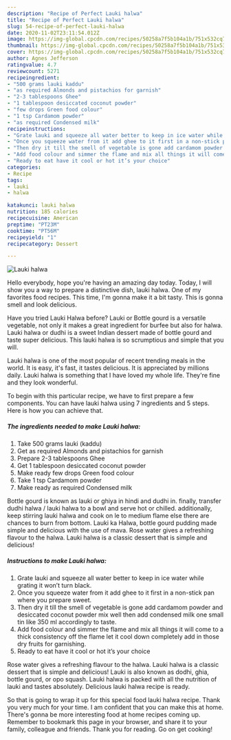 ```yaml
---
description: "Recipe of Perfect Lauki halwa"
title: "Recipe of Perfect Lauki halwa"
slug: 54-recipe-of-perfect-lauki-halwa
date: 2020-11-02T23:11:54.012Z
image: https://img-global.cpcdn.com/recipes/50258a7f5b104a1b/751x532cq70/lauki-halwa-recipe-main-photo.jpg
thumbnail: https://img-global.cpcdn.com/recipes/50258a7f5b104a1b/751x532cq70/lauki-halwa-recipe-main-photo.jpg
cover: https://img-global.cpcdn.com/recipes/50258a7f5b104a1b/751x532cq70/lauki-halwa-recipe-main-photo.jpg
author: Agnes Jefferson
ratingvalue: 4.7
reviewcount: 5271
recipeingredient:
- "500 grams lauki kaddu"
- "as required Almonds and pistachios for garnish"
- "2-3 tablespoons Ghee"
- "1 tablespoon desiccated coconut powder"
- "few drops Green food colour"
- "1 tsp Cardamom powder"
- "as required Condensed milk"
recipeinstructions:
- "Grate lauki and squeeze all water better to keep in ice water while grating it won’t turn black."
- "Once you squeeze water from it add ghee to it first in a non-stick pan where you prepare sweet."
- "Then dry it till the smell of vegetable is gone add cardamom powder and desiccated coconut powder mix well then add condensed milk one small tin like 350 ml accordingly to taste."
- "Add food colour and simmer the flame and mix all things it will come to a thick consistency off the flame let it cool down completely add in those dry fruits for garnishing."
- "Ready to eat have it cool or hot it’s your choice"
categories:
- Recipe
tags:
- lauki
- halwa

katakunci: lauki halwa 
nutrition: 185 calories
recipecuisine: American
preptime: "PT23M"
cooktime: "PT56M"
recipeyield: "1"
recipecategory: Dessert

---
```



![Lauki halwa](https://img-global.cpcdn.com/recipes/50258a7f5b104a1b/751x532cq70/lauki-halwa-recipe-main-photo.jpg)

Hello everybody, hope you're having an amazing day today. Today, I will show you a way to prepare a distinctive dish, lauki halwa. One of my favorites food recipes. This time, I'm gonna make it a bit tasty. This is gonna smell and look delicious.

Have you tried Lauki Halwa before? Lauki or Bottle gourd is a versatile vegetable, not only it makes a great ingredient for burfee but also for halwa. Lauki halwa or dudhi is a sweet Indian dessert made of bottle gourd and taste super delicious. This lauki halwa is so scrumptious and simple that you will.

Lauki halwa is one of the most popular of recent trending meals in the world. It is easy, it's fast, it tastes delicious. It is appreciated by millions daily. Lauki halwa is something that I have loved my whole life. They're fine and they look wonderful.


To begin with this particular recipe, we have to first prepare a few components. You can have lauki halwa using 7 ingredients and 5 steps. Here is how you can achieve that.

<!--inarticleads1-->

##### The ingredients needed to make Lauki halwa:

1. Take 500 grams lauki (kaddu)
1. Get as required Almonds and pistachios for garnish
1. Prepare 2-3 tablespoons Ghee
1. Get 1 tablespoon desiccated coconut powder
1. Make ready few drops Green food colour
1. Take 1 tsp Cardamom powder
1. Make ready as required Condensed milk


Bottle gourd is known as lauki or ghiya in hindi and dudhi in. finally, transfer dudhi halwa / lauki halwa to a bowl and serve hot or chilled. additionally, keep stirring lauki halwa and cook on le to medium flame else there are chances to burn from bottom. Lauki ka Halwa, bottle gourd pudding made simple and delicious with the use of mava. Rose water gives a refreshing flavour to the halwa. Lauki halwa is a classic dessert that is simple and delicious! 

<!--inarticleads2-->

##### Instructions to make Lauki halwa:

1. Grate lauki and squeeze all water better to keep in ice water while grating it won’t turn black.
1. Once you squeeze water from it add ghee to it first in a non-stick pan where you prepare sweet.
1. Then dry it till the smell of vegetable is gone add cardamom powder and desiccated coconut powder mix well then add condensed milk one small tin like 350 ml accordingly to taste.
1. Add food colour and simmer the flame and mix all things it will come to a thick consistency off the flame let it cool down completely add in those dry fruits for garnishing.
1. Ready to eat have it cool or hot it’s your choice


Rose water gives a refreshing flavour to the halwa. Lauki halwa is a classic dessert that is simple and delicious! Lauki is also known as dodhi, ghia, bottle gourd, or opo squash. Lauki halwa is packed with all the nutrition of lauki and tastes absolutely. Delicious lauki halwa recipe is ready. 

So that is going to wrap it up for this special food lauki halwa recipe. Thank you very much for your time. I am confident that you can make this at home. There's gonna be more interesting food at home recipes coming up. Remember to bookmark this page in your browser, and share it to your family, colleague and friends. Thank you for reading. Go on get cooking!
